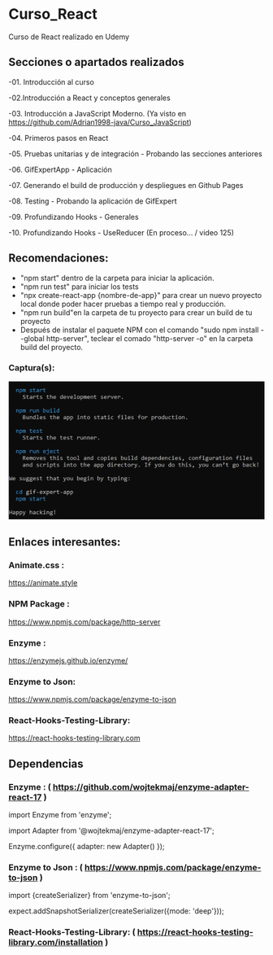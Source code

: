 # Curso_React
 Curso de React realizado en Udemy

## Secciones o apartados realizados

-01. Introducción al curso

-02.Introducción a React y conceptos generales

-03. Introducción a JavaScript Moderno. (Ya visto en https://github.com/Adrian1998-java/Curso_JavaScript)

-04. Primeros pasos en React 

-05. Pruebas unitarias y de integración - Probando las secciones anteriores

-06. GifExpertApp - Aplicación 

-07. Generando el build de producción y despliegues en Github Pages

-08. Testing - Probando la aplicación de GifExpert 

-09. Profundizando Hooks - Generales 

-10. Profundizando Hooks - UseReducer (En proceso... / video 125)

## Recomendaciones:

- "npm start" dentro de la carpeta para iniciar la aplicación.
- "npm run test" para iniciar los tests
- "npx create-react-app {nombre-de-app}" para crear un nuevo proyecto local donde poder hacer pruebas a tiempo real y producción.
- "npm run build"en la carpeta de tu proyecto para crear un build de tu proyecto
- Después de instalar el paquete NPM con el comando "sudo npm install --global http-server", teclear el comado "http-server -o" en la carpeta build del proyecto.

### Captura(s):

![](https://github.com/Adrian1998-java/Curso_React/blob/3700138eeb66e9eae337d4afbb06aa105282e829/IMAGENES_TYPORA/001.png)

## Enlaces interesantes:

### Animate.css : 

https://animate.style

### NPM Package : 

https://www.npmjs.com/package/http-server

### Enzyme : 

https://enzymejs.github.io/enzyme/

### Enzyme to Json:

https://www.npmjs.com/package/enzyme-to-json

### React-Hooks-Testing-Library:

https://react-hooks-testing-library.com

## Dependencias

### Enzyme : ( https://github.com/wojtekmaj/enzyme-adapter-react-17 )

import Enzyme from 'enzyme';

import Adapter from '@wojtekmaj/enzyme-adapter-react-17';



Enzyme.configure({ adapter: new Adapter() });

### Enzyme to Json : ( https://www.npmjs.com/package/enzyme-to-json )

import {createSerializer} from 'enzyme-to-json';



expect.addSnapshotSerializer(createSerializer({mode: 'deep'}));



### React-Hooks-Testing-Library: ( https://react-hooks-testing-library.com/installation )

